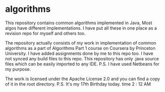 # algorithms
This repository contains common algorithms implemented in Java, Most algos have different implementations. I have put all these in one place as a revision repo for myself and others too.

The repository actually consists of my work in implementation of common algorithms as a part of Algorithms Part 1 course on Coursera by Princeton University. I have added assignments done by me to this repo too.
I have not synced any build files to this repo.
This repository has only .java source  files which can be easily imported to any IDE.
P.S. I have used Netbeans for my purpose.

The work is licensed under the Apache License 2.0 and you can find a copy of it in the root directory.
P.S. It's my 17th Birthday today. time 2 : 12 AM
